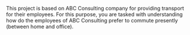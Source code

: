 This project is based on ABC Consulting company for providing transport for their employees. For this purpose, you are tasked with understanding how do the employees of ABC Consulting prefer to commute presently (between home and office).
